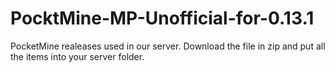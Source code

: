 # PocktMine-MP-Unofficial-for-0.13.1
PocketMine realeases used in our server.
Download the file in zip and put all the items into your server folder.
